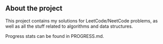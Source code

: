## About the project

This project contains my solutions for LeetCode/NeetCode problems, as well as all the stuff related to algorithms and 
data structures. 

Progress stats can be found in PROGRESS.md.
